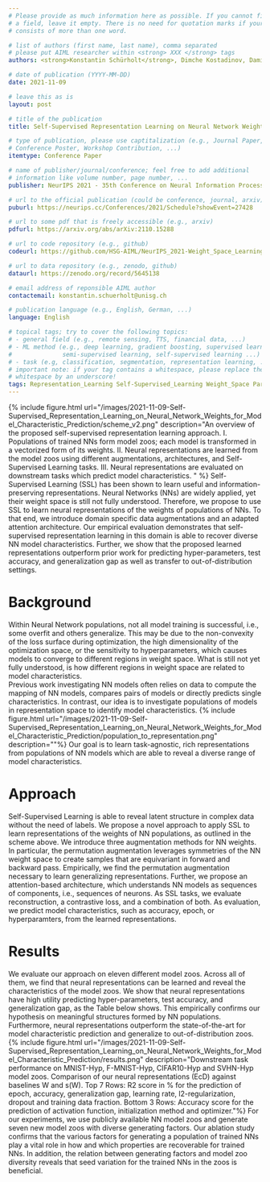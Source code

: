 ```yaml
---
# Please provide as much information here as possible. If you cannot fill in
# a field, leave it empty. There is no need for quotation marks if your entry
# consists of more than one word.

# list of authors (first name, last name), comma separated
# please put AIML researcher within <strong> XXX </strong> tags
authors: <strong>Konstantin Schürholt</strong>, Dimche Kostadinov, Damian Borth

# date of publication (YYYY-MM-DD)
date: 2021-11-09

# leave this as is
layout: post

# title of the publication
title: Self-Supervised Representation Learning on Neural Network Weights for Model Characteristic Prediction

# type of publication, please use captitalization (e.g., Journal Paper,
# Conference Poster, Workshop Contribution, ...)
itemtype: Conference Paper

# name of publisher/journal/conference; feel free to add additional
# information like volume number, page number, ...
publisher: NeurIPS 2021 - 35th Conference on Neural Information Processing Systems, Sydney, Australia.

# url to the official publication (could be conference, journal, arxiv)
puburl: https://neurips.cc/Conferences/2021/Schedule?showEvent=27428

# url to some pdf that is freely accessible (e.g., arxiv)
pdfurl: https://arxiv.org/abs/arXiv:2110.15288

# url to code repository (e.g., github)
codeurl: https://github.com/HSG-AIML/NeurIPS_2021-Weight_Space_Learning

# url to data repository (e.g., zenodo, github)
dataurl: https://zenodo.org/record/5645138

# email address of reponsible AIML author
contactemail: konstantin.schuerholt@unisg.ch

# publication language (e.g., English, German, ...)
language: English

# topical tags; try to cover the following topics:
# - general field (e.g., remote sensing, TTS, financial data, ...)
# - ML method (e.g., deep learning, gradient boosting, supervised learning,
#              semi-supervised learning, self-supervised learning ...)
# - task (e.g, classification, segmentation, representation learning, ...)
# important note: if your tag contains a whitespace, please replace the
# whitespace by an underscore!
tags: Representation_Learning Self-Supervised_Learning Weight_Space Parameter_Space Augmentation Model_Zoos
---
```


<!-- ![alt text](/images/2021-11-09-Self-Supervised_Representation_Learning_on_Neural_Network_Weights_for_Model_Characteristic_Prediction/scheme_v2.png) -->
{% include figure.html
url="/images/2021-11-09-Self-Supervised_Representation_Learning_on_Neural_Network_Weights_for_Model_Characteristic_Prediction/scheme_v2.png"
description="An overview of the proposed self-supervised representation learning approach. I. Populations of trained NNs form model zoos; each model is transformed in a vectorized form of its weights. II. Neural representations are learned from the model zoos using different augmentations, architectures, and Self-Supervised Learning tasks. III. Neural representations are evaluated on downstream tasks which predict model characteristics.
" %}
Self-Supervised Learning (SSL) has been shown to learn useful and information-preserving representations. Neural Networks (NNs) are widely applied, yet their weight space is still not fully understood. Therefore, we propose to use SSL to learn neural representations of the weights of populations of NNs. To that end, we introduce domain specific data augmentations and an adapted attention architecture.  Our empirical evaluation demonstrates that self-supervised representation learning in this domain is able to recover diverse NN model characteristics. Further, we show that the proposed learned representations outperform prior work for predicting hyper-parameters, test accuracy, and generalization gap as well as transfer to out-of-distribution settings.

# Background
Within Neural Network populations, not all model training is successful, i.e., some overfit and others generalize. This may be due to the non-convexity of the loss surface during optimization, the high dimensionality of the optimization space, or the sensitivity to hyperparameters, which causes models to converge to different regions in weight space. What is still not yet fully understood, is how different regions in weight space are related to model characteristics.  
Previous work investigating NN models often relies on data to compute the mapping of NN models, compares pairs of models or directly predicts single characteristics. In contrast, our idea is to investigate populations of models in representation space to identify model characteristics.
{% include figure.html
url="/images/2021-11-09-Self-Supervised_Representation_Learning_on_Neural_Network_Weights_for_Model_Characteristic_Prediction/population_to_representation.png"
description=""%}
Our goal is to learn task-agnostic, rich representations from populations of NN models which are able to reveal a diverse range of model characteristics. 

# Approach
Self-Supervised Learning is able to reveal latent structure in complex data without the need of labels. We propose a novel approach to apply SSL to learn representations of the weights of NN populations, as outlined in the scheme above. 
We introduce three augmentation methods for NN weights. In particular, the permutation augmentation leverages symmetries of the NN weight space to create samples that are equivariant in forward and backward pass. Empirically, we find the permutation augmentation necessary to learn generalizing representations. 
Further, we propose an attention-based architecture, which understands NN models as sequences of components, i.e., sequences of neurons. As SSL tasks, we evaluate reconstruction, a contrastive loss, and a combination of both.
As evaluation, we predict model characteristics, such as accuracy, epoch, or hyperparamters, from the learned representations.  

# Results
We evaluate our approach on eleven different model zoos. Across all of them, we find that neural representations can be learned and reveal the characteristics of the model zoos. We show that neural representations have high utility predicting hyper-parameters, test accuracy, and generalization gap, as the Table below shows. This empirically confirms our hypothesis on meaningful structures formed by NN populations. Furthermore, neural representations outperform the state-of-the-art for model characteristic prediction and generalize to out-of-distribution zoos. 
{% include figure.html
url="/images/2021-11-09-Self-Supervised_Representation_Learning_on_Neural_Network_Weights_for_Model_Characteristic_Prediction/results.png"
description="Downstream task performance on MNIST-Hyp, F-MNIST-Hyp, CIFAR10-Hyp and SVHN-Hyp model zoos. Comparison of our neural representations (EcD) against baselines W and s(W). Top 7 Rows: R2 score in % for the prediction of epoch, accuracy, generalization gap, learning rate, l2-regularization, dropout and training data fraction. Bottom 3 Rows: Accuracy score for the prediction of activation function, initialization method and optimizer."%}
For our experiments, we use publicly available NN model zoos and generate seven new model zoos with diverse generating factors. Our ablation study confirms that the various factors for generating a population of trained NNs play a vital role in how and which properties are recoverable for trained NNs. In addition, the relation between generating factors and model zoo diversity reveals that seed variation for the trained NNs in the zoos is beneficial.
